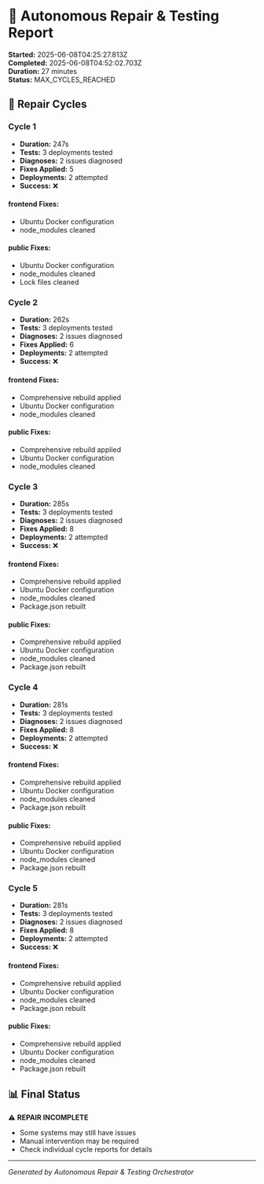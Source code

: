 
# 🔧 Autonomous Repair & Testing Report

**Started:** 2025-06-08T04:25:27.813Z  
**Completed:** 2025-06-08T04:52:02.703Z  
**Duration:** 27 minutes  
**Status:** MAX_CYCLES_REACHED  

## 🔄 Repair Cycles


### Cycle 1
- **Duration:** 247s
- **Tests:** 3 deployments tested
- **Diagnoses:** 2 issues diagnosed
- **Fixes Applied:** 5
- **Deployments:** 2 attempted
- **Success:** ❌

#### frontend Fixes:
- Ubuntu Docker configuration
- node_modules cleaned
#### public Fixes:
- Ubuntu Docker configuration
- node_modules cleaned
- Lock files cleaned

### Cycle 2
- **Duration:** 262s
- **Tests:** 3 deployments tested
- **Diagnoses:** 2 issues diagnosed
- **Fixes Applied:** 6
- **Deployments:** 2 attempted
- **Success:** ❌

#### frontend Fixes:
- Comprehensive rebuild applied
- Ubuntu Docker configuration
- node_modules cleaned
#### public Fixes:
- Comprehensive rebuild applied
- Ubuntu Docker configuration
- node_modules cleaned

### Cycle 3
- **Duration:** 285s
- **Tests:** 3 deployments tested
- **Diagnoses:** 2 issues diagnosed
- **Fixes Applied:** 8
- **Deployments:** 2 attempted
- **Success:** ❌

#### frontend Fixes:
- Comprehensive rebuild applied
- Ubuntu Docker configuration
- node_modules cleaned
- Package.json rebuilt
#### public Fixes:
- Comprehensive rebuild applied
- Ubuntu Docker configuration
- node_modules cleaned
- Package.json rebuilt

### Cycle 4
- **Duration:** 281s
- **Tests:** 3 deployments tested
- **Diagnoses:** 2 issues diagnosed
- **Fixes Applied:** 8
- **Deployments:** 2 attempted
- **Success:** ❌

#### frontend Fixes:
- Comprehensive rebuild applied
- Ubuntu Docker configuration
- node_modules cleaned
- Package.json rebuilt
#### public Fixes:
- Comprehensive rebuild applied
- Ubuntu Docker configuration
- node_modules cleaned
- Package.json rebuilt

### Cycle 5
- **Duration:** 281s
- **Tests:** 3 deployments tested
- **Diagnoses:** 2 issues diagnosed
- **Fixes Applied:** 8
- **Deployments:** 2 attempted
- **Success:** ❌

#### frontend Fixes:
- Comprehensive rebuild applied
- Ubuntu Docker configuration
- node_modules cleaned
- Package.json rebuilt
#### public Fixes:
- Comprehensive rebuild applied
- Ubuntu Docker configuration
- node_modules cleaned
- Package.json rebuilt


## 📊 Final Status


⚠️ **REPAIR INCOMPLETE**
- Some systems may still have issues
- Manual intervention may be required
- Check individual cycle reports for details


---
*Generated by Autonomous Repair & Testing Orchestrator*
